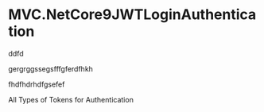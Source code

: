 
# MVC.NetCore9JWTLoginAuthentication


ddfd

gergrggssegsfffgferdfhkh

fhdfhdrhdfgsefef




















All Types of Tokens for Authentication








